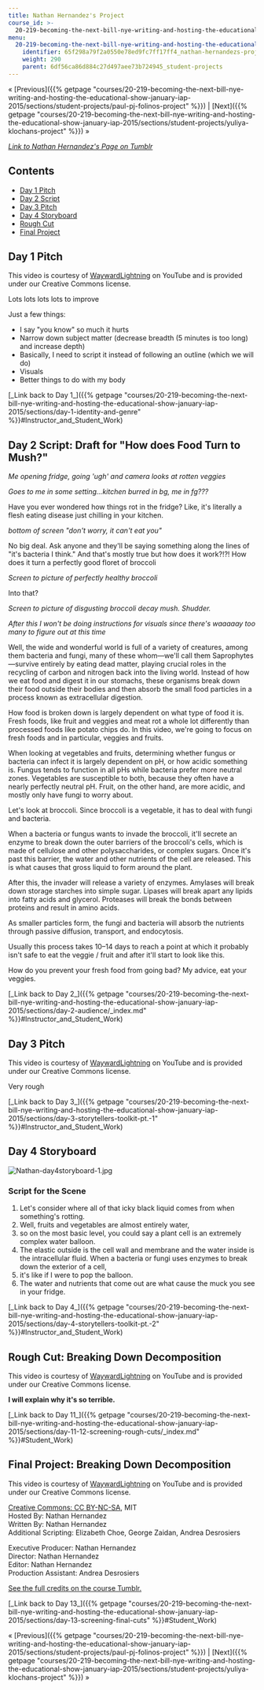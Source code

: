 ```yaml
---
title: Nathan Hernandez's Project
course_id: >-
  20-219-becoming-the-next-bill-nye-writing-and-hosting-the-educational-show-january-iap-2015
menu:
  20-219-becoming-the-next-bill-nye-writing-and-hosting-the-educational-show-january-iap-2015:
    identifier: 65f298a79f2a0550e78ed9fc7ff17ff4_nathan-hernandezs-project
    weight: 290
    parent: 6df56ca86d884c27d497aee73b724945_student-projects
---
```

« [Previous]({{% getpage "courses/20-219-becoming-the-next-bill-nye-writing-and-hosting-the-educational-show-january-iap-2015/sections/student-projects/paul-pj-folinos-project" %}}) | [Next]({{% getpage "courses/20-219-becoming-the-next-bill-nye-writing-and-hosting-the-educational-show-january-iap-2015/sections/student-projects/yuliya-klochans-project" %}}) »

[_Link to_ _Nathan Hernandez's Page on Tumblr_](http://mit219.tumblr.com/tagged/hiji)

Contents
--------

*   [Day 1 Pitch](#Day_1_Pitch)
*   [Day 2 Script](#Day_2_Script)
*   [Day 3 Pitch](#Day_3_Pitch)
*   [Day 4 Storyboard](#Day_4_Storyboard)
*   [Rough Cut](#Final_Project)
*   [Final Project](#Final_Project:_Breaking_Down_Decomposition)

Day 1 Pitch
-----------

This video is courtesy of [WaywardLightning](https://www.youtube.com/channel/UC1vNk_LtxsFjmerk7_M7HJg) on YouTube and is provided under our Creative Commons license.

Lots lots lots lots to improve

Just a few things:

*   I say "you know" so much it hurts
*   Narrow down subject matter (decrease breadth (5 minutes is too long) and increase depth)
*   Basically, I need to script it instead of following an outline (which we will do)
*   Visuals
*   Better things to do with my body

[\_Link back to Day 1\_]({{% getpage "courses/20-219-becoming-the-next-bill-nye-writing-and-hosting-the-educational-show-january-iap-2015/sections/day-1-identity-and-genre" %}}#Instructor_and_Student_Work)

Day 2 Script: Draft for "How does Food Turn to Mush?"
-----------------------------------------------------

_Me opening fridge, going 'ugh' and camera looks at rotten veggies_

_Goes to me in some setting…kitchen burred in bg, me in fg???_

Have you ever wondered how things rot in the fridge? Like, it's literally a flesh eating disease just chilling in your kitchen.

_bottom of screen "don't worry, it can't eat you"_

No big deal. Ask anyone and they'll be saying something along the lines of "it's bacteria I think." And that's mostly true but how does it work?!?! How does it turn a perfectly good floret of broccoli

_Screen to picture of perfectly healthy broccoli_

Into that?

_Screen to picture of disgusting broccoli decay mush. Shudder._

_After this I won't be doing instructions for visuals since there's waaaaay too many to figure out at this time_

Well, the wide and wonderful world is full of a variety of creatures, among them bacteria and fungi, many of these whom—we'll call them Saprophytes—survive entirely by eating dead matter, playing crucial roles in the recycling of carbon and nitrogen back into the living world. Instead of how we eat food and digest it in our stomachs, these organisms break down their food outside their bodies and then absorb the small food particles in a process known as extracellular digestion.

How food is broken down is largely dependent on what type of food it is. Fresh foods, like fruit and veggies and meat rot a whole lot differently than processed foods like potato chips do. In this video, we're going to focus on fresh foods and in particular, veggies and fruits.

When looking at vegetables and fruits, determining whether fungus or bacteria can infect it is largely dependent on pH, or how acidic something is. Fungus tends to function in all pHs while bacteria prefer more neutral zones. Vegetables are susceptible to both, because they often have a nearly perfectly neutral pH. Fruit, on the other hand, are more acidic, and mostly only have fungi to worry about.

Let's look at broccoli. Since broccoli is a vegetable, it has to deal with fungi and bacteria.

When a bacteria or fungus wants to invade the broccoli, it'll secrete an enzyme to break down the outer barriers of the broccoli's cells, which is made of cellulose and other polysaccharides, or complex sugars. Once it's past this barrier, the water and other nutrients of the cell are released. This is what causes that gross liquid to form around the plant.

After this, the invader will release a variety of enzymes. Amylases will break down storage starches into simple sugar. Lipases will break apart any lipids into fatty acids and glycerol. Proteases will break the bonds between proteins and result in amino acids.

As smaller particles form, the fungi and bacteria will absorb the nutrients through passive diffusion, transport, and endocytosis.

Usually this process takes 10–14 days to reach a point at which it probably isn't safe to eat the veggie / fruit and after it'll start to look like this.

How do you prevent your fresh food from going bad? My advice, eat your veggies.

[\_Link back to Day 2\_]({{% getpage "courses/20-219-becoming-the-next-bill-nye-writing-and-hosting-the-educational-show-january-iap-2015/sections/day-2-audience/_index.md" %}}#Instructor_and_Student_Work)

Day 3 Pitch
-----------

This video is courtesy of [WaywardLightning](https://www.youtube.com/channel/UC1vNk_LtxsFjmerk7_M7HJg) on YouTube and is provided under our Creative Commons license.

Very rough

[\_Link back to Day 3\_]({{% getpage "courses/20-219-becoming-the-next-bill-nye-writing-and-hosting-the-educational-show-january-iap-2015/sections/day-3-storytellers-toolkit-pt.-1" %}}#Instructor_and_Student_Work)

Day 4 Storyboard
----------------

![Nathan-day4storyboard-1.jpg](https://open-learning-course-data-ci.s3.amazonaws.com/20-219-becoming-the-next-bill-nye-writing-and-hosting-the-educational-show-january-iap-2015/ca053e7d2a25b1c35da7d32369a2ddda_Nathan-day4storyboard-1.jpg)

### Script for the Scene

1.  Let's consider where all of that icky black liquid comes from when something's rotting.
2.  Well, fruits and vegetables are almost entirely water,
3.  so on the most basic level, you could say a plant cell is an extremely complex water balloon.
4.  The elastic outside is the cell wall and membrane and the water inside is the intracellular fluid. When a bacteria or fungi uses enzymes to break down the exterior of a cell,
5.  it's like if I were to pop the balloon.
6.  The water and nutrients that come out are what cause the muck you see in your fridge.

[\_Link back to Day 4\_]({{% getpage "courses/20-219-becoming-the-next-bill-nye-writing-and-hosting-the-educational-show-january-iap-2015/sections/day-4-storytellers-toolkit-pt.-2" %}}#Instructor_and_Student_Work)

Rough Cut: Breaking Down Decomposition
--------------------------------------

This video is courtesy of [WaywardLightning](https://www.youtube.com/channel/UC1vNk_LtxsFjmerk7_M7HJg) on YouTube and is provided under our Creative Commons license.

**I will explain why it's so terrible.**

[\_Link back to Day 11\_]({{% getpage "courses/20-219-becoming-the-next-bill-nye-writing-and-hosting-the-educational-show-january-iap-2015/sections/day-11-12-screening-rough-cuts/_index.md" %}}#Student_Work)

Final Project: Breaking Down Decomposition
------------------------------------------

This video is courtesy of [WaywardLightning](https://www.youtube.com/channel/UC1vNk_LtxsFjmerk7_M7HJg) on YouTube and is provided under our Creative Commons license.

[Creative Commons: CC BY-NC-SA](http://k12videos.mit.edu/terms-conditions/?rq=Creative%20Commons), MIT  
Hosted By: Nathan Hernandez  
Written By: Nathan Hernandez  
Additional Scripting: Elizabeth Choe, George Zaidan, Andrea Desrosiers

Executive Producer: Nathan Hernandez  
Director: Nathan Hernandez  
Editor: Nathan Hernandez  
Production Assistant: Andrea Desrosiers

[See the full credits on the course Tumblr.](http://mit219.tumblr.com/post/108857321146/creative-commons-cc-by-nc-sa-mit)

[\_Link back to Day 13\_]({{% getpage "courses/20-219-becoming-the-next-bill-nye-writing-and-hosting-the-educational-show-january-iap-2015/sections/day-13-screening-final-cuts" %}}#Student_Work)

« [Previous]({{% getpage "courses/20-219-becoming-the-next-bill-nye-writing-and-hosting-the-educational-show-january-iap-2015/sections/student-projects/paul-pj-folinos-project" %}}) | [Next]({{% getpage "courses/20-219-becoming-the-next-bill-nye-writing-and-hosting-the-educational-show-january-iap-2015/sections/student-projects/yuliya-klochans-project" %}}) »